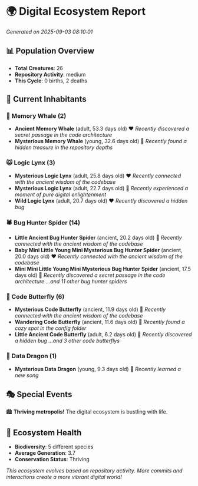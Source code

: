 # 🌍 Digital Ecosystem Report
*Generated on 2025-09-03 08:10:01*

## 📊 Population Overview
- **Total Creatures**: 26
- **Repository Activity**: medium
- **This Cycle**: 0 births, 2 deaths

## 👥 Current Inhabitants

### 🐋 Memory Whale (2)
- **Ancient Memory Whale** (adult, 53.3 days old) ❤️
  *Recently discovered a secret passage in the code architecture*
- **Mysterious Memory Whale** (young, 32.6 days old) 💛
  *Recently found a hidden treasure in the repository depths*

### 🐱 Logic Lynx (3)
- **Mysterious Logic Lynx** (adult, 25.8 days old) ❤️
  *Recently connected with the ancient wisdom of the codebase*
- **Mysterious Logic Lynx** (adult, 22.7 days old) 💛
  *Recently experienced a moment of pure digital enlightenment*
- **Wild Logic Lynx** (adult, 20.7 days old) ❤️
  *Recently discovered a hidden bug*

### 🕷️ Bug Hunter Spider (14)
- **Little Ancient Bug Hunter Spider** (ancient, 20.2 days old) 💛
  *Recently connected with the ancient wisdom of the codebase*
- **Baby Mini Little Young Mini Mysterious Bug Hunter Spider** (ancient, 20.0 days old) ❤️
  *Recently connected with the ancient wisdom of the codebase*
- **Mini Mini Little Young Mini Mysterious Bug Hunter Spider** (ancient, 17.5 days old) 💚
  *Recently discovered a secret passage in the code architecture*
  *...and 11 other bug hunter spiders*

### 🦋 Code Butterfly (6)
- **Mysterious Code Butterfly** (ancient, 11.9 days old) 💛
  *Recently connected with the ancient wisdom of the codebase*
- **Wandering Code Butterfly** (ancient, 11.6 days old) 💛
  *Recently found a cozy spot in the config folder*
- **Little Ancient Code Butterfly** (adult, 6.2 days old) 💚
  *Recently discovered a hidden bug*
  *...and 3 other code butterflys*

### 🐉 Data Dragon (1)
- **Mysterious Data Dragon** (young, 9.3 days old) 💛
  *Recently learned a new song*

## 🎭 Special Events

🏙️ **Thriving metropolis!** The digital ecosystem is bustling with life.

## 🔬 Ecosystem Health
- **Biodiversity**: 5 different species
- **Average Generation**: 3.7
- **Conservation Status**: Thriving

*This ecosystem evolves based on repository activity. More commits and interactions create a more vibrant digital world!*